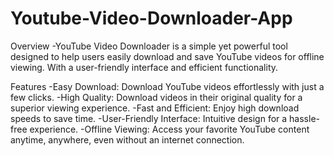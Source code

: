 # Youtube-Video-Downloader-App

Overview
-YouTube Video Downloader is a simple yet powerful tool designed to help users easily download and save YouTube videos for offline viewing. With a user-friendly interface and efficient functionality.

Features
-Easy Download: Download YouTube videos effortlessly with just a few clicks.
-High Quality: Download videos in their original quality for a superior viewing experience.
-Fast and Efficient: Enjoy high download speeds to save time.
-User-Friendly Interface: Intuitive design for a hassle-free experience.
-Offline Viewing: Access your favorite YouTube content anytime, anywhere, even without an internet connection.
